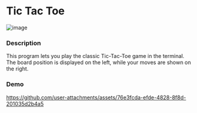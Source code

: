 # Tic Tac Toe

![image](https://github.com/user-attachments/assets/8fbfd9af-991f-453a-a6a5-d1b0c5869951)


### Description

This program lets you play the classic Tic-Tac-Toe game in the terminal. The board position is displayed on the left, while your moves are shown on the right.

### Demo



https://github.com/user-attachments/assets/76e3fcda-efde-4828-8f8d-201035d2b4a5

